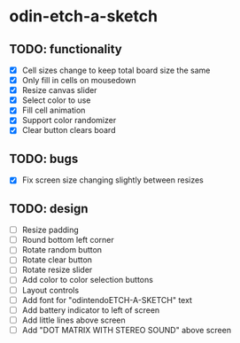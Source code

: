 # odin-etch-a-sketch

## TODO: functionality
- [x] Cell sizes change to keep total board size the same
- [x] Only fill in cells on mousedown
- [x] Resize canvas slider
- [x] Select color to use 
- [x] Fill cell animation
- [x] Support color randomizer
- [x] Clear button clears board

## TODO: bugs
- [x] Fix screen size changing slightly between resizes

## TODO: design
- [ ] Resize padding
- [ ] Round bottom left corner
- [ ] Rotate random button
- [ ] Rotate clear button
- [ ] Rotate resize slider
- [ ] Add color to color selection buttons
- [ ] Layout controls
- [ ] Add font for "odintendoETCH-A-SKETCH" text
- [ ] Add battery indicator to left of screen
- [ ] Add little lines above screen
- [ ] Add "DOT MATRIX WITH STEREO SOUND" above screen